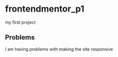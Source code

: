 # frontendmentor_p1
my first project

## Problems 
I am having problems with making the site responsive

